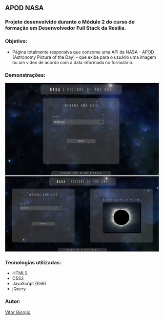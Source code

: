 ## APOD NASA

### Projeto desenvolvido durante o Módulo 2 do curso de formação em Desenvolvedor Full Stack da Resilia.

### Objetivo:
- Página totalmente responsiva que consome uma API da NASA - [APOD](https://github.com/nasa/apod-api) (Astronomy Picture of the Day) - que exibe para o usuário uma imagem ou um vídeo de acordo com a data informada no formulário.

### Demonstrações:

![Demo 1](https://github.com/v-giorgio/apod-nasa/blob/main/assets/img/project-demo.png)
![Demo 2](https://github.com/v-giorgio/apod-nasa/blob/main/assets/img/project-demo-2.png)

### Tecnologias utilizadas:
- HTML5
- CSS3
- JavaScript (ES6)
- jQuery

### Autor:
[Vitor Giorgio](https://github.com/v-giorgio)
